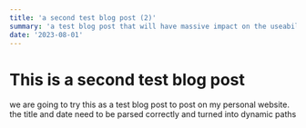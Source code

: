 ```yaml
---
title: 'a second test blog post (2)'
summary: 'a test blog post that will have massive impact on the useability of my website'
date: '2023-08-01'
---
```


# This is a second test blog post

we are going to try this as a test blog post to post on my personal website. the title and date need to be parsed correctly and turned into dynamic paths 